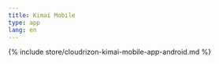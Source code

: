 ```yaml
---
title: Kimai Mobile
type: app 
lang: en
---
```


{% include store/cloudrizon-kimai-mobile-app-android.md %}
